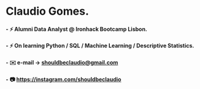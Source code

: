 
# Claudio Gomes.

#### - :zap: Alumni Data Analyst @ Ironhack Bootcamp Lisbon.
#### - :zap: On learning Python / SQL / Machine Learning / Descriptive Statistics.
#### - :envelope: e-mail -> shouldbeclaudio@gmail.com
#### - :camera: https://instagram.com/shouldbeclaudio

